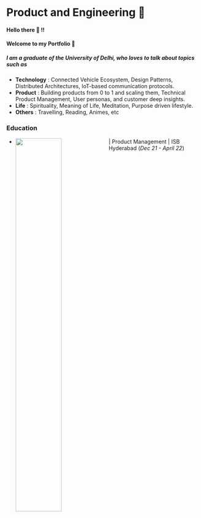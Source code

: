 # Product and Engineering :thought_balloon:

#### Hello there  :wave: !!
#### Welcome to my Portfolio :crossed_fingers:

##### I am a graduate of the University of Delhi, who loves to talk about topics such as

- **Technology**  : Connected Vehicle Ecosystem, Design Patterns, Distributed Architectures, IoT-based communication protocols.
- **Product** : Building products from 0 to 1 and scaling them, Technical Product Management, User personas, and customer deep insights.
- **Life** : Spirituality, Meaning of Life, Meditation, Purpose driven lifestyle. 
- **Others** : Travelling, Reading, Animes, etc

### Education

- <img align="left" width="50%" height="50%" src="https://github.com/parikshittyagi/portfolio/assets/32409255/b6a8cea3-ada4-47d0-b4a7-bcd6d6cdc2d2"> | Product Management | ISB Hyderabad (_Dec 21 - April 22_)






